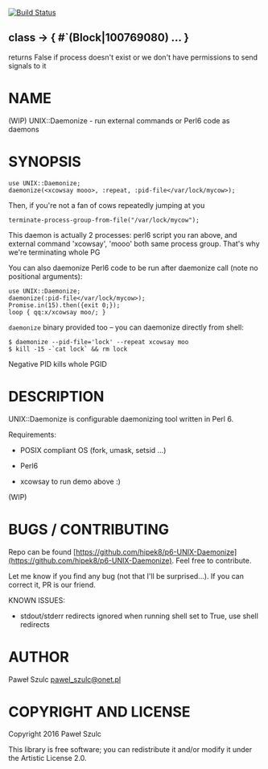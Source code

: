 [![Build Status](https://travis-ci.org/hipek8/p6-UNIX-Daemonize.svg?branch=master)](https://travis-ci.org/hipek8/p6-UNIX-Daemonize)

class ->  { #`(Block|100769080) ... }
-------------------------------------

returns False if process doesn't exist or we don't have permissions to send signals to it

NAME
====

(WIP) UNIX::Daemonize - run external commands or Perl6 code as daemons

SYNOPSIS
========

    use UNIX::Daemonize;
    daemonize(<xcowsay mooo>, :repeat, :pid-file</var/lock/mycow>);

Then, if you're not a fan of cows repeatedly jumping at you 

    terminate-process-group-from-file("/var/lock/mycow");

This daemon is actually 2 processes: perl6 script you ran above, and external command 'xcowsay', 'mooo'  both same process group. That's why we're terminating whole PG

You can also daemonize Perl6 code to be run after daemonize call (note no positional arguments):

    use UNIX::Daemonize;
    daemonize(:pid-file</var/lock/mycow>);
    Promise.in(15).then({exit 0;});
    loop { qq:x/xcowsay moo/; }

`daemonize` binary provided too – you can daemonize directly from shell:

    $ daemonize --pid-file='lock' --repeat xcowsay moo
    $ kill -15 -`cat lock` && rm lock

Negative PID kills whole PGID

DESCRIPTION
===========

UNIX::Daemonize is configurable daemonizing tool written in Perl 6.

Requirements:

  * POSIX compliant OS (fork, umask, setsid …)

  * Perl6

  * xcowsay to run demo above :)

(WIP)

BUGS / CONTRIBUTING
===================

Repo can be found [https://github.com/hipek8/p6-UNIX-Daemonize](https://github.com/hipek8/p6-UNIX-Daemonize). Feel free to contribute.

Let me know if you find any bug (not that I'll be surprised…). If you can correct it, PR is our friend.

KNOWN ISSUES:

  * stdout/stderr redirects ignored when running shell set to True, use shell redirects

AUTHOR
======

Paweł Szulc <pawel_szulc@onet.pl>

COPYRIGHT AND LICENSE
=====================

Copyright 2016 Paweł Szulc

This library is free software; you can redistribute it and/or modify it under the Artistic License 2.0.
